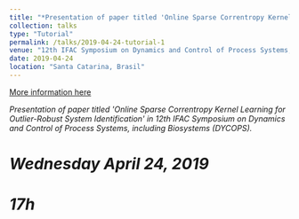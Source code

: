 ```yaml
---
title: "*Presentation of paper titled 'Online Sparse Correntropy Kernel Learning for Outlier-Robust System Identification'*"
collection: talks
type: "Tutorial"
permalink: /talks/2019-04-24-tutorial-1
venue: "12th IFAC Symposium on Dynamics and Control of Process Systems, including Biosystems"
date: 2019-04-24
location: "Santa Catarina, Brasil"
---
```


[More information here](http://dycopscab2019.sites.ufsc.br/)

*Presentation of paper titled 'Online Sparse Correntropy Kernel Learning for Outlier-Robust System Identification' in 12th IFAC Symposium on Dynamics and Control of Process Systems, including Biosystems (DYCOPS).*

# *Wednesday April 24, 2019*
# *17h*


